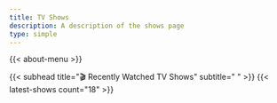 ```yaml
---
title: TV Shows
description: A description of the shows page
type: simple
---
```


{{< about-menu >}}

{{< subhead title="🎬 Recently Watched TV Shows" subtitle=" " >}}
{{< latest-shows count="18" >}}